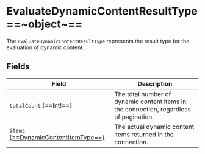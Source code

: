 # EvaluateDynamicContentResultType ==~object~==

The `EvaluateDynamicContentResultType` represents the result type for the evaluation of dynamic content. 

## Fields

| Field                                       	                            | Description                                       	                                    |
|-------------------------------------------------------------------------- |----------------------------------------------------------------------------------------	|
| `totalCount` {==Int!==}     	                                            | The total number of dynamic content items in the connection, regardless of pagination. 	|
| `items` [{==DynamicContentItemType==}](DynamicContentItemType.md)      	| The actual dynamic content items  returned in the connection.                             |

    
